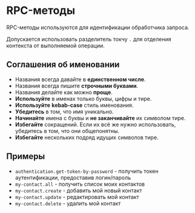 # RPC-методы

RPC-методы используются для идентификации обработчика запроса.

Допускается использовать разделитель токчу `.` 
для отделения контекста от выполняемой операции.

## Соглашения об именовании

* Названия всегда давайте в **единственном числе**.
* Названия всегда пишите **строчными буквами**.
* Названия делайте как можно **проще**.
* **Используйте** в именах только буквы, цифры и тире.
* **Используйте** **kebab-case** стиль именования.
* **Убедитесь** в том, что имя уникально.
* **Начинайте** имена с буквы и **не заканчивайте** их символом тире.
* **Избегайте** сокращений. Если их всё же нужно использовать, убедитесь в том, что они общепонятны.
* **Избегайте** нескольких подряд идущих символов тире.

## Примеры

* `authentication.get-token-by-password` - получить токен аутентификации, предоставив логин/пароль
* `my-contact.all` - получить список моих контактов
* `my-contact.create` - добавить мой новый контакт
* `my-contact.update` - редактировать мой контакт
* `my-contact.delete` - удалить мой контакт
